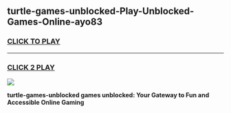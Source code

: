 
## turtle-games-unblocked-Play-Unblocked-Games-Online-ayo83
<h3>
<a href="https://premium76.site?title=turtle-games-unblocked&ref=25A">CLICK TO PLAY</a></h3>
<hr>

<h3>
<a href="https://premium76.site?title=turtle-games-unblocked&ref=25A">CLICK 2 PLAY</a>
  
</h3>

<a href="https://premium76.site?title=turtle-games-unblocked&ref=25A"><img src="https://clearcache.store/games.png"></a>


**turtle-games-unblocked games unblocked: Your Gateway to Fun and Accessible Online Gaming**
